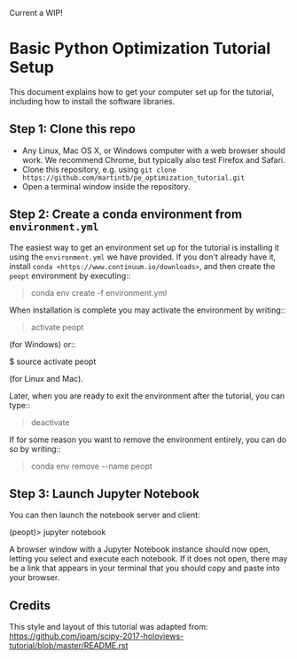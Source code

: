Current a WIP!


Basic Python Optimization Tutorial Setup
========================================
This document explains how to get your computer set up for the
tutorial, including how to install the software libraries.


Step 1: Clone this repo
-----------------------

- Any Linux, Mac OS X, or Windows computer with a web browser should work.  We recommend Chrome, but typically also test Firefox and Safari.
- Clone this repository, e.g. using ``git clone https://github.com/martintb/pe_optimization_tutorial.git``
- Open a terminal window inside the repository.


Step 2: Create a conda environment from ``environment.yml``
-----------------------------------------------------------

The easiest way to get an environment set up for the tutorial is
installing it using the ``environment.yml`` we have provided. If you
don't already have it, install `conda <https://www.continuum.io/downloads>`,
and then create the ``peopt`` environment by executing::

   > conda env create -f environment.yml

When installation is complete you may activate the environment by writing::

   > activate peopt

(for Windows) or::

   $ source activate peopt

(for Linux and Mac). 

Later, when you are ready to exit the environment after the tutorial, you can type::

   > deactivate

If for some reason you want to remove the environment entirely, you can do so by writing::

   > conda env remove --name peopt


Step 3: Launch Jupyter Notebook
-------------------------------

You can then launch the notebook server and client:

   (peopt)> jupyter notebook 

A browser window with a Jupyter Notebook instance should now open, letting
you select and execute each notebook. If it does not open, there may be a link
that appears in your terminal that you should copy and paste into your browser.

Credits
-------
This style and layout of this tutorial was adapted from:
https://github.com/ioam/scipy-2017-holoviews-tutorial/blob/master/README.rst
